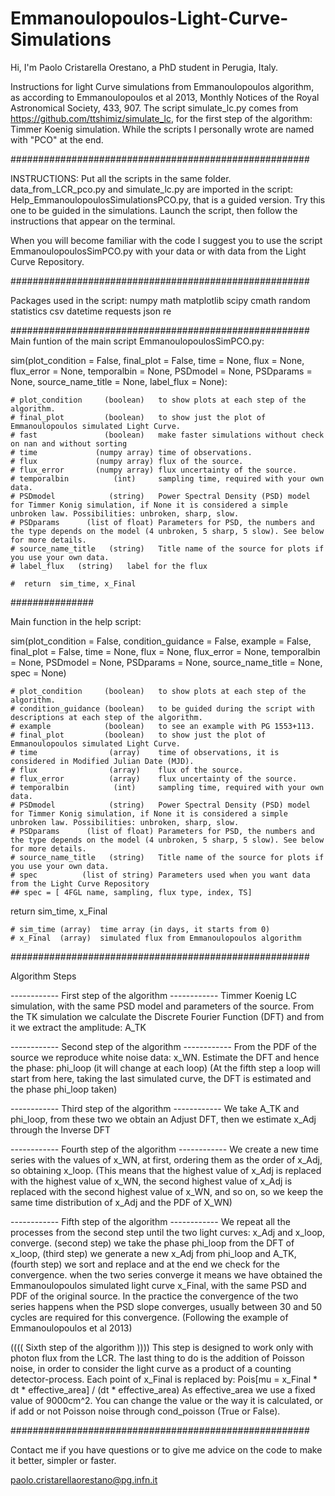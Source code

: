 # Emmanoulopoulos-Light-Curve-Simulations
Hi, I'm Paolo Cristarella Orestano, a PhD student in Perugia, Italy.

Instructions for light Curve simulations from Emmanoulopoulos algorithm, as according to Emmanoulopoulos et al 2013, Monthly Notices of the Royal Astronomical Society, 433, 907.
The script simulate_lc.py comes from https://github.com/ttshimiz/simulate_lc, for the first step of the algorithm: Timmer Koenig simulation.
While the scripts I personally wrote are named with "PCO" at the end.

######################################################

INSTRUCTIONS:
Put all the scripts in the same folder.
data_from_LCR_pco.py and simulate_lc.py are imported in the script: Help_EmmanoulopoulosSimulationsPCO.py, that is a guided version.
Try this one to be guided in the simulations.
Launch the script, then follow the instructions that appear on the terminal.

When you will become familiar with the code I suggest you to use the script EmmanoulopoulosSimPCO.py with your data or with data from the Light Curve Repository.

######################################################

Packages used in the script:
numpy
math
matplotlib
scipy
cmath
random
statistics
csv
datetime
requests
json
re

######################################################
Main funtion of the main script EmmanoulopoulosSimPCO.py:

sim(plot_condition = False, final_plot = False, time = None, flux = None, flux_error = None, temporalbin = None, PSDmodel = None, PSDparams = None, source_name_title = None, label_flux = None):
    
    # plot_condition     (boolean)   to show plots at each step of the algorithm.
    # final_plot         (boolean)   to show just the plot of Emmanoulopoulos simulated Light Curve.
    # fast               (boolean)   make faster simulations without check on nan and without sorting
    # time             (numpy array) time of observations.
    # flux             (numpy array) flux of the source.
    # flux_error       (numpy array) flux uncertainty of the source.
    # temporalbin          (int)     sampling time, required with your own data.
    # PSDmodel            (string)   Power Spectral Density (PSD) model for Timmer Konig simulation, if None it is considered a simple unbroken law. Possibilities: unbroken, sharp, slow.
    # PSDparams      (list of float) Parameters for PSD, the numbers and the type depends on the model (4 unbroken, 5 sharp, 5 slow). See below for more details.
    # source_name_title   (string)   Title name of the source for plots if you use your own data.
    # label_flux   (string)   label for the flux
        
    #  return  sim_time, x_Final



###############


Main function in the help script:

sim(plot_condition = False, condition_guidance = False, example = False, final_plot = False, time = None, flux = None, flux_error = None, temporalbin = None, PSDmodel = None, PSDparams = None, source_name_title = None, spec = None)
    
    # plot_condition     (boolean)   to show plots at each step of the algorithm.
    # condition_guidance (boolean)   to be guided during the script with descriptions at each step of the algorithm.
    # example            (boolean)   to see an example with PG 1553+113.
    # final_plot         (boolean)   to show just the plot of Emmanoulopoulos simulated Light Curve.
    # time                (array)    time of observations, it is considered in Modified Julian Date (MJD).
    # flux                (array)    flux of the source.
    # flux_error          (array)    flux uncertainty of the source.
    # temporalbin          (int)     sampling time, required with your own data.
    # PSDmodel            (string)   Power Spectral Density (PSD) model for Timmer Konig simulation, if None it is considered a simple unbroken law. Possibilities: unbroken, sharp, slow.
    # PSDparams      (list of float) Parameters for PSD, the numbers and the type depends on the model (4 unbroken, 5 sharp, 5 slow). See below for more details.
    # source_name_title   (string)   Title name of the source for plots if you use your own data.
    # spec          (list of string) Parameters used when you want data from the Light Curve Repository
    ## spec = [ 4FGL name, sampling, flux type, index, TS]

return sim_time, x_Final

    # sim_time (array)  time array (in days, it starts from 0)
    # x_Final  (array)  simulated flux from Emmanoulopoulos algorithm
    
######################################################


Algorithm Steps

------------ First step of the algorithm ------------
Timmer Koenig LC simulation, with the same PSD model and parameters of the source.
From the TK simulation we calculate the Discrete Fourier Function (DFT) and from it we extract the amplitude: A_TK

------------ Second step of the algorithm ------------
From the PDF of the source we reproduce white noise data: x_WN.
Estimate the DFT and hence the phase: phi_loop (it will change at each loop)
(At the fifth step a loop will start from here, taking the last simulated curve, the DFT is estimated and the phase phi_loop taken)

------------ Third step of the algorithm ------------
We take A_TK and phi_loop, from these two we obtain an Adjust DFT, then we estimate x_Adj through the Inverse DFT

------------ Fourth step of the algorithm ------------
We create a new time series with the values of x_WN, at first, ordering them as the order of x_Adj, so obtaining x_loop.
(This means that the highest value of x_Adj is replaced with the highest value of x_WN, the second highest value of x_Adj is replaced with the second highest value of x_WN, and so on, so we keep the same time distribution of x_Adj and the PDF of X_WN)
    
------------ Fifth step of the algorithm ------------
We repeat all the processes from the second step until the two light curves: x_Adj and x_loop, converge.
(second step) we take the phase phi_loop from the DFT of x_loop, (third step) we generate a new x_Adj from phi_loop and A_TK, (fourth step) we sort and replace and at the end we check for the convergence.
when the two series converge it means we have obtained the Emmanoulopoulos simulated light curve x_Final, with the same PSD and PDF of the original source.
In the practice the convergence of the two series happens when the PSD slope converges, usually between 30 and 50 cycles are required for this convergence. (Following the example of Emmanoulopoulos et al 2013)



((((    Sixth step of the algorithm     ))))
This step is designed to work only with photon flux from the LCR.
The last thing to do is the addition of Poisson noise, in order to consider the light curve as a product of a counting detector-process.
Each point of x_Final is replaced by: Pois[mu = x_Final * dt * effective_area] / (dt * effective_area)
As effective_area we use a fixed value of 9000cm^2.
You can change the value or the way it is calculated, or if add or not Poisson noise through cond_poisson (True or False).


######################################################

Contact me if you have questions or to give me advice on the code to make it better, simpler or faster.

paolo.cristarellaorestano@pg.infn.it
